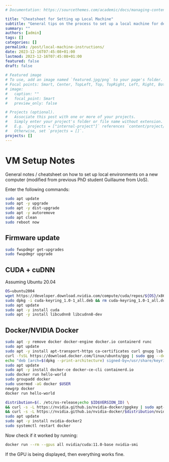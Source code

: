 ```yaml
---
# Documentation: https://sourcethemes.com/academic/docs/managing-content/

title: "Cheatsheet for Setting up Local Machine"
subtitle: "General tips on the process to set up a local machine for deep learning"
summary: ""
authors: [admin]
tags: []
categories: []
permalink: /post/local-machine-instructions/
date: 2023-12-16T07:45:08+01:00
lastmod: 2023-12-16T07:45:08+01:00
featured: false
draft: false
 
# Featured image
# To use, add an image named `featured.jpg/png` to your page's folder.
# Focal points: Smart, Center, TopLeft, Top, TopRight, Left, Right, BottomLeft, Bottom, BottomRight.
# image:
#   caption: ""
#   focal_point: Smart
#   preview_only: false

# Projects (optional).
#   Associate this post with one or more of your projects.
#   Simply enter your project's folder or file name without extension.
#   E.g. `projects = ["internal-project"]` references `content/project/deep-learning/index.md`.
#   Otherwise, set `projects = []`.
projects: []
---
```


# VM Setup Notes

General notes / cheatsheet on how to set up local environments on a new computer (modified from previous PhD student Guillaume from UoS).

Enter the following commands:

```bash
sudo apt update
sudo apt -y upgrade
sudo apt -y dist-upgrade
sudo apt -y autoremove
sudo apt clean
sudo reboot now
```

## Firmware update

```bash
sudo fwupdmgr get-upgrades
sudo fwupdmgr upgrade
```

## CUDA + cuDNN

Assuming Ubuntu 20.04

```bash
OS=ubuntu2004
wget https://developer.download.nvidia.com/compute/cuda/repos/${OS}/x86_64/cuda-keyring_1.0-1_all.deb
sudo dpkg -i cuda-keyring_1.0-1_all.deb && rm cuda-keyring_1.0-1_all.deb
sudo apt update
sudo apt -y install cuda
sudo apt -y install libcudnn8 libcudnn8-dev
```

## Docker/NVIDIA Docker

```bash
sudo apt -y remove docker docker-engine docker.io containerd runc
sudo apt update
sudo apt -y install apt-transport-https ca-certificates curl gnupg lsb-release
curl -fsSL https://download.docker.com/linux/ubuntu/gpg | sudo gpg --dearmor -o /usr/share/keyrings/docker-archive-keyring.gpg
echo "deb [arch=$(dpkg --print-architecture) signed-by=/usr/share/keyrings/docker-archive-keyring.gpg] https://download.docker.com/linux/ubuntu $(lsb_release -cs) stable" | sudo tee /etc/apt/sources.list.d/docker.list > /dev/null
sudo apt update
sudo apt -y install docker-ce docker-ce-cli containerd.io
sudo docker run hello-world
sudo groupadd docker
sudo usermod -aG docker $USER
newgrp docker
docker run hello-world

distribution=$(. /etc/os-release;echo $ID$VERSION_ID) \
&& curl -s -L https://nvidia.github.io/nvidia-docker/gpgkey | sudo apt-key add - \
&& curl -s -L https://nvidia.github.io/nvidia-docker/$distribution/nvidia-docker.list | sudo tee /etc/apt/sources.list.d/nvidia-docker.list
sudo apt update
sudo apt -y install nvidia-docker2
sudo systemctl restart docker
```

Now check if it worked by running:

```bash
docker run --rm --gpus all nvidia/cuda:11.0-base nvidia-smi
```

If the GPU is being displayed, then everything works fine.
